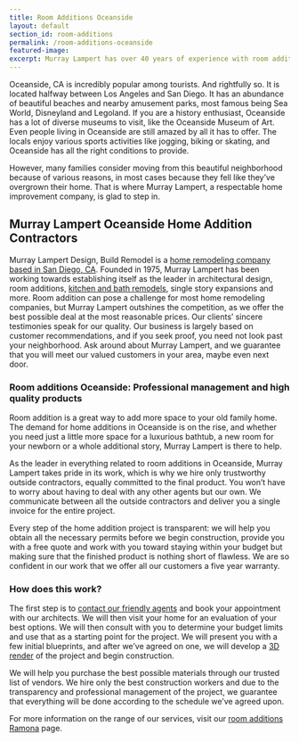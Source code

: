 ```yaml
---
title: Room Additions Oceanside
layout: default
section_id: room-additions
permalink: /room-additions-oceanside
featured-image:
excerpt: Murray Lampert has over 40 years of experience with room additions in Oceanside, San Diego. Take your Oceanside home addition to the next level with us.
---
```


Oceanside, CA is incredibly popular among tourists. And rightfully so. It is located halfway between Los Angeles and San Diego. It has an abundance of beautiful beaches and nearby amusement parks, most famous being Sea World, Disneyland and Legoland. If you are a history enthusiast, Oceanside has a lot of diverse museums to visit, like the Oceanside Museum of Art. Even people living in Oceanside are still amazed by all it has to offer. The locals enjoy various sports activities like jogging, biking or skating, and Oceanside has all the right conditions to provide.

However, many families consider moving from this beautiful neighborhood because of various reasons, in most cases because they fell like they’ve overgrown their home. That is where Murray Lampert, a respectable home improvement company, is glad to step in.

## Murray Lampert Oceanside Home Addition Contractors

Murray Lampert Design, Build Remodel is a <a href="http://murraylampert.com/san-diego-home-design-services/">home remodeling company based in San Diego, CA</a>. Founded in 1975, Murray Lampert has been working towards establishing itself as the leader in architectural design, room additions, <a href="http://murraylampert.com/san-diego-kitchen-remodeling-services/">kitchen and bath remodels</a>, single story expansions and more. Room addition can pose a challenge for most home remodeling companies, but Murray Lampert outshines the competition, as we offer the best possible deal at the most reasonable prices. Our clients’ sincere testimonies speak for our quality. Our business is largely based on customer recommendations, and if you seek proof, you need not look past your neighborhood. Ask around about Murray Lampert, and we guarantee that you will meet our valued customers in your area, maybe even next door.
<h3>Room additions Oceanside: Professional management and high quality products</h3>
Room addition is a great way to add more space to your old family home. The demand for home additions in Oceanside is on the rise, and whether you need just a little more space for a luxurious bathtub, a new room for your newborn or a whole additional story, Murray Lampert is there to help.

As the leader in everything related to room additions in Oceanside, Murray Lampert takes pride in its work, which is why we hire only trustworthy outside contractors, equally committed to the final product. You won’t have to worry about having to deal with any other agents but our own. We communicate between all the outside contractors and deliver you a single invoice for the entire project.

Every step of the home addition project is transparent: we will help you obtain all the necessary permits before we begin construction, provide you with a free quote and work with you toward staying within your budget but making sure that the finished product is nothing short of flawless. We are so confident in our work that we offer all our customers a five year warranty.
<h3>How does this work?</h3>
The first step is to <a href="http://murraylampert.com/contact/">contact our friendly agents</a> and book your appointment with our architects. We will then visit your home for an evaluation of your best options. We will then consult with you to determine your budget limits and use that as a starting point for the project. We will present you with a few initial blueprints, and after we’ve agreed on one, we will develop a <a href="http://murraylampert.com/3d-architectural-rendering-services/">3D render</a> of the project and begin construction.

We will help you purchase the best possible materials through our trusted list of vendors. We hire only the best construction workers and due to the transparency and professional management of the project, we guarantee that everything will be done according to the schedule we’ve agreed upon.

For more information on the range of our services, visit our <a href="http://murraylampert.com/room-additions-ramona">room additions Ramona</a> page.
